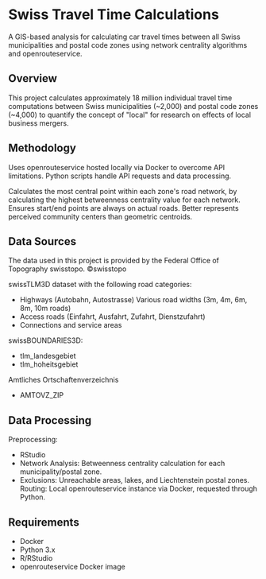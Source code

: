 # Swiss Travel Time Calculations

A GIS-based analysis for calculating car travel times between all Swiss municipalities and postal code zones using network centrality algorithms and openrouteservice.

## Overview

This project calculates approximately 18 million individual travel time 
computations between Swiss municipalities (\~2,000) and postal code zones 
(\~4,000) to quantify the concept of "local" for research on effects of local 
business mergers.

## Methodology

Uses openrouteservice hosted locally via Docker to overcome API limitations.
Python scripts handle API requests and data processing.

Calculates the most central point within each zone's road network, by 
calculating the highest betweenness centrality value for each network. 
Ensures start/end points are always on actual roads. Better represents 
perceived community centers than geometric centroids.

## Data Sources
The data used in this project is provided by the Federal Office of Topography swisstopo.
©swisstopo

swissTLM3D dataset with the following road categories:

-   Highways (Autobahn, Autostrasse) Various road widths (3m, 4m, 6m, 8m, 10m roads) 
-   Access roads (Einfahrt, Ausfahrt, Zufahrt, Dienstzufahrt) 
-   Connections and service areas

swissBOUNDARIES3D:
-   tlm_landesgebiet
-   tlm_hoheitsgebiet

Amtliches Ortschaftenverzeichnis
-   AMTOVZ_ZIP

## Data Processing

Preprocessing: 
-   RStudio
  -   Network Analysis: Betweenness centrality calculation for each municipality/postal zone.
  -   Exclusions: Unreachable areas, lakes, and Liechtenstein postal zones.
Routing: Local openrouteservice instance via Docker, requested through Python.


## Requirements

-   Docker
-   Python 3.x
-   R/RStudio
-   openrouteservice Docker image
